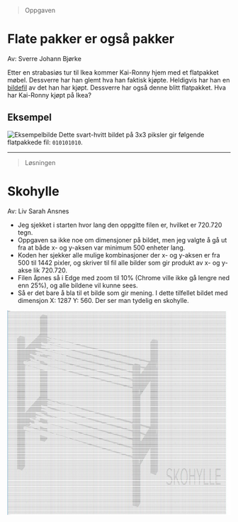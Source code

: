 > Oppgaven

# Flate pakker er også pakker

Av: Sverre Johann Bjørke

Etter en strabasiøs tur til Ikea kommer Kai-Ronny hjem med et flatpakket møbel. Dessverre har han glemt hva han faktisk kjøpte. Heldigvis har han en [bildefil](https://knowit-julekalender.s3.eu-central-1.amazonaws.com/2019-luke3/img.txt) av det han har kjøpt. Dessverre har også denne blitt flatpakket. Hva har Kai-Ronny kjøpt på Ikea?

## Eksempel
<img src="https://knowit-julekalender.s3.eu-central-1.amazonaws.com/2019-luke3/example.png" alt="Eksempelbilde" height="30" width="30&quot;"> Dette svart-hvitt bildet på 3x3 piksler gir følgende flatpakkede fil: `010101010`.

---

> Løsningen

# Skohylle

Av: Liv Sarah Ansnes

* Jeg sjekket i starten hvor lang den oppgitte filen er, hvilket er 720.720 tegn. 
* Oppgaven sa ikke noe om dimensjoner på bildet, men jeg valgte å gå ut fra at både x- og y-aksen var minimum 500 enheter lang.
* Koden her sjekker alle mulige kombinasjoner der x- og y-aksen er fra 500 til 1442 pixler, og skriver til fil alle bilder som gir produkt av x- og y-akse lik 720.720.
* Filen åpnes så i Edge med zoom til 10% (Chrome ville ikke gå lengre ned enn 25%), og alle bildene vil kunne sees. 
* Så er det bare å bla til et bilde som gir mening. I dette tilfellet bildet med dimensjon X: 1287 Y: 560. Der ser man tydelig en skohylle. 

<img src="./skohylle.jpg" alt="losningsbilde&quot;">